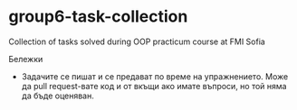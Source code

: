 # group6-task-collection
Collection of tasks solved during OOP practicum course at FMI Sofia

Бележки
* Задачите се пишат и се предават по време на упражнението. Може да pull request-вате код и от вкъщи ако имате въпроси, но той няма да бъде оценяван.
